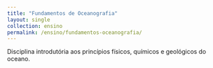 ```yaml
---
title: "Fundamentos de Oceanografia"
layout: single
collection: ensino
permalink: /ensino/fundamentos-oceanografia/
---
```


Disciplina introdutória aos princípios físicos, químicos e geológicos do oceano.
